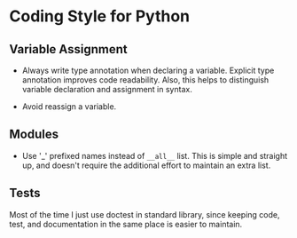 Coding Style for Python
=======================

## Variable Assignment

- Always write type annotation when declaring a variable.
  Explicit type annotation improves code readability.
  Also, this helps to distinguish variable declaration and assignment in syntax.

- Avoid reassign a variable.

## Modules

- Use '_' prefixed names instead of ``__all__`` list.
  This is simple and straight up, and doesn't require the additional effort to maintain an extra list.

## Tests

Most of the time I just use doctest in standard library, since keeping code, test, and documentation in the same place is easier to maintain.